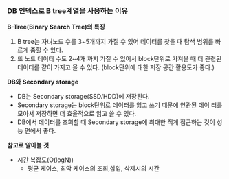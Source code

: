 ### DB 인덱스로 B tree계열을 사용하는 이유
**B-Tree(Binary Search Tree)의 특징**
1.  B tree는 자녀노드 수를 3~5개까지 가질 수 있어 데이터를 찾을 때 탐색 범위를 빠르게 좁힐 수 있다.
2. 또 노드 데이터 수도 2~4개 까지 가질 수 있어서 block단위로 가져올 때 더 관련된 데이터를 같이 가지고 올 수 있다. (block단위에 대한 저장 공간 활용도가 좋다.)

**DB와 Secondary storage**
- DB는 Secondary storage(SSD/HDD)에 저장된다.
- Secondary storage는 block단위로 데이터를 읽고 쓰기 때문에 연관된 데이  터를 모아서 저장하면 더 효율적으로 읽고 쓸 수 있다.
- DB에서 데이터를 조회할 때 Secondary storage에 최대한 적게 접근하는 것이 성능 면에서 좋다.



**참고로 알아볼 것**
- 시간 복잡도(O(logN))
	- 평균 케이스, 최악 케이스의 조회,삽입, 삭제시의 시간